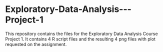 # Exploratory-Data-Analysis---Project-1

This repository contains the files for the Exploratory Data Analysis Course Project 1. It contains 4 R script files and the resulting 4 png files with plot requested on the assignment.
